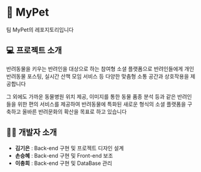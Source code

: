 # 🦮 MyPet
팀 MyPet의 레포지토리입니다


## 💻 프로젝트 소개
반려동물을 키우는 반려인을 대상으로 하는 참여형 소셜 플랫폼으로 반려인들에게 개인 반려동물 포스팅, 실시간 산책 모임 서비스 등 다양한 맞춤형 소통 공간과 상호작용을 제공합니다 

그 외에도 가까운 동물병원 위치 제공, 이미지를 통한 동물 품종 분석 등과 같은 반려인들을 위한 편의 서비스를 제공하여 반려동물에 특화된 새로운 형식의 소셜 플랫폼을 구축하고 올바른 반려문화의 확산을 목표로 하고 있습니다  

## 👨‍💻 개발자 소개
- **김기은** : Back-end 구현 및 프로젝트 디자인 설계
- **손승혜** : Back-end 구현 및 Front-end 보조
- **이충희** : Back-end 구현 및 DataBase 관리 

